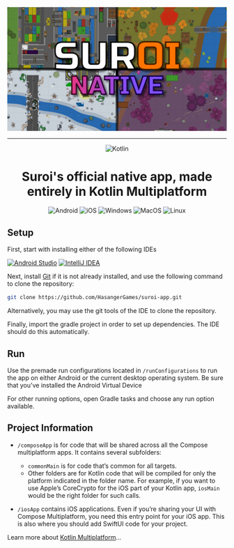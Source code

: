 <div align="center">
  <img src="suroi_native_embed.png" alt="Suroi Native">
  <hr>
  <img src="https://img.shields.io/badge/kotlin-%237F52FF.svg?style=for-the-badge&logo=kotlin&logoColor=white" alt = "Kotlin">
</div>

<h1 align="center">Suroi's official native app, made entirely in Kotlin Multiplatform</h1>
<div align="center">
  <img alt="Android" src="https://img.shields.io/badge/Android-3DDC84?style=for-the-badge&logo=android&logoColor=white">
  <img alt="iOS" src="https://img.shields.io/badge/iOS-000000?style=for-the-badge&logo=ios&logoColor=white">
  <img alt="Windows" src="https://img.shields.io/badge/Windows-0078D6?style=for-the-badge&logo=windows&logoColor=white">
  <img alt="MacOS" src="https://img.shields.io/badge/mac%20os-000000?style=for-the-badge&logo=macos&logoColor=F0F0F0">
  <img alt="Linux" src="https://img.shields.io/badge/Linux-FCC624?style=for-the-badge&logo=linux&logoColor=black">
</div>

## Setup
First, start with installing either of the following IDEs

[![Android Studio](https://img.shields.io/badge/android%20studio-346ac1?style=for-the-badge&logo=android%20studio&logoColor=white)](https://developer.android.com/studio)
[![IntelliJ IDEA](https://img.shields.io/badge/IntelliJ%20IDEA-000000.svg?style=for-the-badge&logo=intellij-idea&logoColor=white)](https://www.jetbrains.com/idea/)

Next, install [Git](https://git-scm.com/) if it is not already installed, and use the following command to clone the repository:
```sh
git clone https://github.com/HasangerGames/suroi-app.git
```
Alternatively, you may use the git tools of the IDE to clone the repository.

Finally, import the gradle project in order to set up dependencies. The IDE should do this automatically.

## Run
Use the premade run configurations located in `/runConfigurations` to run the app on either Android or the current desktop operating system.
Be sure that you've installed the Android Virtual Device

For other running options, open Gradle tasks and choose any run option available.

## Project Information
* `/composeApp` is for code that will be shared across all the Compose multiplatform apps.
  It contains several subfolders:
  - `commonMain` is for code that’s common for all targets.
  - Other folders are for Kotlin code that will be compiled for only the platform indicated in the folder name.
    For example, if you want to use Apple’s CoreCrypto for the iOS part of your Kotlin app,
    `iosMain` would be the right folder for such calls.

* `/iosApp` contains iOS applications. Even if you’re sharing your UI with Compose Multiplatform, 
  you need this entry point for your iOS app. This is also where you should add SwiftUI code for your project.


Learn more about [Kotlin Multiplatform](https://www.jetbrains.com/help/kotlin-multiplatform-dev/get-started.html)…
